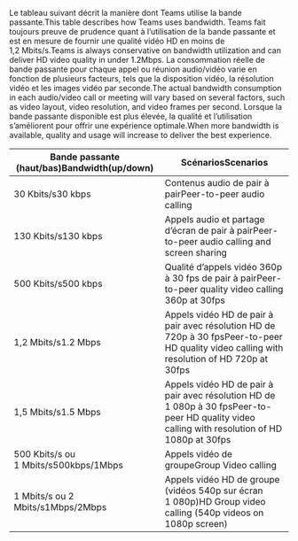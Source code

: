 <span data-ttu-id="3a582-101">Le tableau suivant décrit la manière dont Teams utilise la bande passante.</span><span class="sxs-lookup"><span data-stu-id="3a582-101">This table describes how Teams uses bandwidth.</span></span> <span data-ttu-id="3a582-102">Teams fait toujours preuve de prudence quant à l’utilisation de la bande passante et est en mesure de fournir une qualité vidéo HD en moins de 1,2 Mbits/s.</span><span class="sxs-lookup"><span data-stu-id="3a582-102">Teams is always conservative on bandwidth utilization and can deliver HD video quality in under 1.2Mbps.</span></span> <span data-ttu-id="3a582-103">La consommation réelle de bande passante pour chaque appel ou réunion audio/vidéo varie en fonction de plusieurs facteurs, tels que la disposition vidéo, la résolution vidéo et les images vidéo par seconde.</span><span class="sxs-lookup"><span data-stu-id="3a582-103">The actual bandwidth consumption in each audio/video call or meeting will vary based on several factors, such as video layout, video resolution, and video frames per second.</span></span> <span data-ttu-id="3a582-104">Lorsque la bande passante disponible est plus élevée, la qualité et l’utilisation s’améliorent pour offrir une expérience optimale.</span><span class="sxs-lookup"><span data-stu-id="3a582-104">When more bandwidth is available, quality and usage will increase to deliver the best experience.</span></span>


|<span data-ttu-id="3a582-105">Bande passante (haut/bas)</span><span class="sxs-lookup"><span data-stu-id="3a582-105">Bandwidth(up/down)</span></span> |<span data-ttu-id="3a582-106">Scénarios</span><span class="sxs-lookup"><span data-stu-id="3a582-106">Scenarios</span></span> |
|---|---|
|<span data-ttu-id="3a582-107">30 Kbits/s</span><span class="sxs-lookup"><span data-stu-id="3a582-107">30 kbps</span></span> |<span data-ttu-id="3a582-108">Contenus audio de pair à pair</span><span class="sxs-lookup"><span data-stu-id="3a582-108">Peer-to-peer audio calling</span></span> |
|<span data-ttu-id="3a582-109">130 Kbits/s</span><span class="sxs-lookup"><span data-stu-id="3a582-109">130 kbps</span></span> |<span data-ttu-id="3a582-110">Appels audio et partage d’écran de pair à pair</span><span class="sxs-lookup"><span data-stu-id="3a582-110">Peer-to-peer audio calling and screen sharing</span></span> |
|<span data-ttu-id="3a582-111">500 Kbits/s</span><span class="sxs-lookup"><span data-stu-id="3a582-111">500 kbps</span></span> |<span data-ttu-id="3a582-112">Qualité d’appels vidéo 360p à 30 fps de pair à pair</span><span class="sxs-lookup"><span data-stu-id="3a582-112">Peer-to-peer quality video calling 360p at 30fps</span></span> |
|<span data-ttu-id="3a582-113">1,2 Mbits/s</span><span class="sxs-lookup"><span data-stu-id="3a582-113">1.2 Mbps</span></span> |<span data-ttu-id="3a582-114">Appels vidéo HD de pair à pair avec résolution HD de 720p à 30 fps</span><span class="sxs-lookup"><span data-stu-id="3a582-114">Peer-to-peer HD quality video calling with resolution of HD 720p at 30fps</span></span> |
|<span data-ttu-id="3a582-115">1,5 Mbits/s</span><span class="sxs-lookup"><span data-stu-id="3a582-115">1.5 Mbps</span></span> |<span data-ttu-id="3a582-116">Appels vidéo HD de pair à pair avec résolution HD de 1 080p à 30 fps</span><span class="sxs-lookup"><span data-stu-id="3a582-116">Peer-to-peer HD quality video calling with resolution of HD 1080p at 30fps</span></span> |
|<span data-ttu-id="3a582-117">500 Kbits/s ou 1 Mbits/s</span><span class="sxs-lookup"><span data-stu-id="3a582-117">500kbps/1Mbps</span></span> |<span data-ttu-id="3a582-118">Appels vidéo de groupe</span><span class="sxs-lookup"><span data-stu-id="3a582-118">Group Video calling</span></span> |
|<span data-ttu-id="3a582-119">1 Mbits/s ou 2 Mbits/s</span><span class="sxs-lookup"><span data-stu-id="3a582-119">1Mbps/2Mbps</span></span> |<span data-ttu-id="3a582-120">Appels vidéo HD de groupe (vidéos 540p sur écran 1 080p)</span><span class="sxs-lookup"><span data-stu-id="3a582-120">HD Group video calling (540p videos on 1080p screen)</span></span> |
